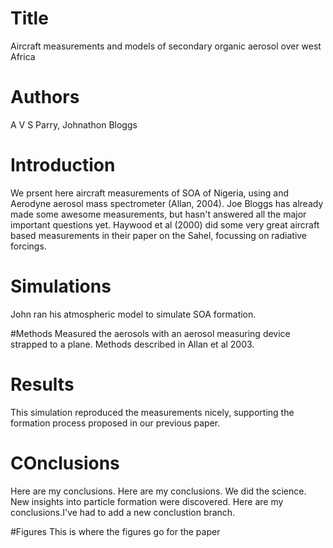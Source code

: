 # Title
Aircraft measurements and models of secondary organic aerosol over west Africa

# Authors
A V S Parry, Johnathon Bloggs

# Introduction
We prsent here aircraft measurements of SOA of Nigeria, using and Aerodyne aerosol mass spectrometer (Allan, 2004).
Joe Bloggs has already made some awesome measurements, but hasn't answered all the major important questions yet.
Haywood et al (2000) did some very great aircraft based measurements in their paper on the Sahel, focussing on radiative forcings.

# Simulations
John ran his atmospheric model to simulate SOA formation.

#Methods
Measured the aerosols with an aerosol measuring device strapped to a plane. Methods described in Allan et al 2003.

# Results
This simulation reproduced the measurements nicely, supporting the formation process proposed in our previous paper.

# COnclusions
Here are my conclusions.
Here are my conclusions. We did the science. New insights into particle formation were discovered.
Here are my conclusions.I've had to add a new conclustion branch.

#Figures
This is where the figures go for the paper